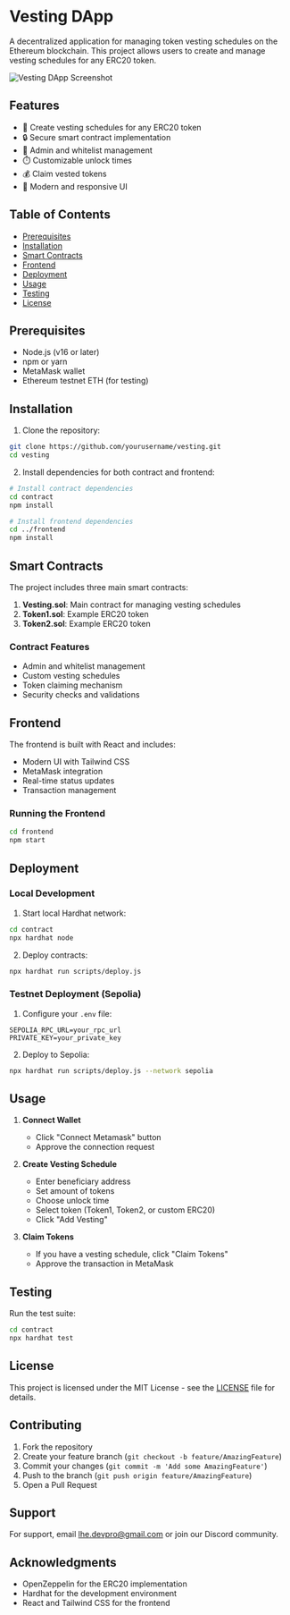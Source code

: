 # Vesting DApp

A decentralized application for managing token vesting schedules on the Ethereum blockchain. This project allows users to create and manage vesting schedules for any ERC20 token.

![Vesting DApp Screenshot](https://via.placeholder.com/800x400?text=Vesting+DApp+Screenshot)

## Features

- 🎯 Create vesting schedules for any ERC20 token
- 🔒 Secure smart contract implementation
- 👥 Admin and whitelist management
- ⏱️ Customizable unlock times
- 💰 Claim vested tokens
- 🎨 Modern and responsive UI

## Table of Contents

- [Prerequisites](#prerequisites)
- [Installation](#installation)
- [Smart Contracts](#smart-contracts)
- [Frontend](#frontend)
- [Deployment](#deployment)
- [Usage](#usage)
- [Testing](#testing)
- [License](#license)

## Prerequisites

- Node.js (v16 or later)
- npm or yarn
- MetaMask wallet
- Ethereum testnet ETH (for testing)

## Installation

1. Clone the repository:
```bash
git clone https://github.com/yourusername/vesting.git
cd vesting
```

2. Install dependencies for both contract and frontend:
```bash
# Install contract dependencies
cd contract
npm install

# Install frontend dependencies
cd ../frontend
npm install
```

## Smart Contracts

The project includes three main smart contracts:

1. **Vesting.sol**: Main contract for managing vesting schedules
2. **Token1.sol**: Example ERC20 token
3. **Token2.sol**: Example ERC20 token

### Contract Features

- Admin and whitelist management
- Custom vesting schedules
- Token claiming mechanism
- Security checks and validations

## Frontend

The frontend is built with React and includes:

- Modern UI with Tailwind CSS
- MetaMask integration
- Real-time status updates
- Transaction management

### Running the Frontend

```bash
cd frontend
npm start
```

## Deployment

### Local Development

1. Start local Hardhat network:
```bash
cd contract
npx hardhat node
```

2. Deploy contracts:
```bash
npx hardhat run scripts/deploy.js
```

### Testnet Deployment (Sepolia)

1. Configure your `.env` file:
```
SEPOLIA_RPC_URL=your_rpc_url
PRIVATE_KEY=your_private_key
```

2. Deploy to Sepolia:
```bash
npx hardhat run scripts/deploy.js --network sepolia
```

## Usage

1. **Connect Wallet**
   - Click "Connect Metamask" button
   - Approve the connection request

2. **Create Vesting Schedule**
   - Enter beneficiary address
   - Set amount of tokens
   - Choose unlock time
   - Select token (Token1, Token2, or custom ERC20)
   - Click "Add Vesting"

3. **Claim Tokens**
   - If you have a vesting schedule, click "Claim Tokens"
   - Approve the transaction in MetaMask

## Testing

Run the test suite:
```bash
cd contract
npx hardhat test
```

## License

This project is licensed under the MIT License - see the [LICENSE](LICENSE) file for details.

## Contributing

1. Fork the repository
2. Create your feature branch (`git checkout -b feature/AmazingFeature`)
3. Commit your changes (`git commit -m 'Add some AmazingFeature'`)
4. Push to the branch (`git push origin feature/AmazingFeature`)
5. Open a Pull Request

## Support

For support, email lhe.devpro@gmail.com or join our Discord community.

## Acknowledgments

- OpenZeppelin for the ERC20 implementation
- Hardhat for the development environment
- React and Tailwind CSS for the frontend 

